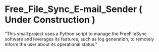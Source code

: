 # Free_File_Sync_E-mail_Sender ( Under Construction )
"This small project uses a Python script to manage the FreeFileSync software and leverages its features, such as log generation, to remotely inform the user about its operational status."
